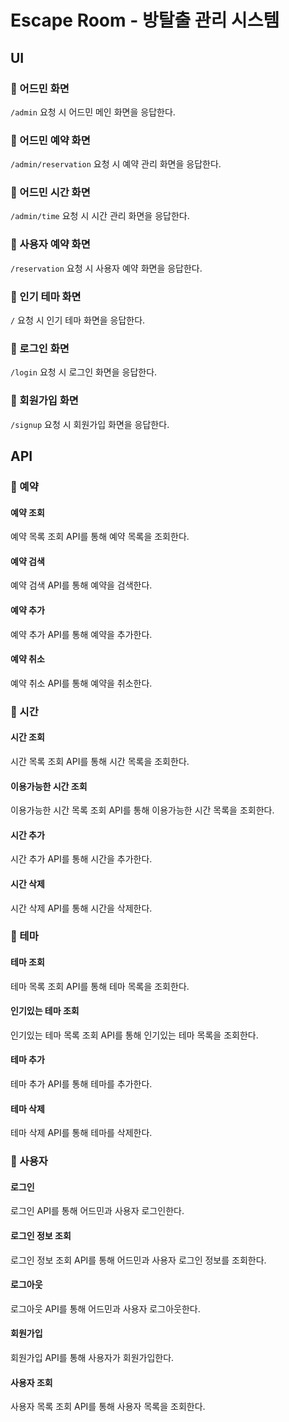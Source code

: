 # Escape Room - 방탈출 관리 시스템

## UI

### 🚀 어드민 화면

`/admin` 요청 시 어드민 메인 화면을 응답한다.

### 🚀 어드민 예약 화면

`/admin/reservation` 요청 시 예약 관리 화면을 응답한다.

### 🚀 어드민 시간 화면

`/admin/time` 요청 시 시간 관리 화면을 응답한다.

### 🚀 사용자 예약 화면

`/reservation` 요청 시 사용자 예약 화면을 응답한다.

### 🚀 인기 테마 화면

`/` 요청 시 인기 테마 화면을 응답한다.

### 🚀 로그인 화면

`/login` 요청 시 로그인 화면을 응답한다.

### 🚀 회원가입 화면

`/signup` 요청 시 회원가입 화면을 응답한다.

## API

### 💎 예약

#### 예약 조회

예약 목록 조회 API를 통해 예약 목록을 조회한다.

#### 예약 검색

예약 검색 API를 통해 예약을 검색한다.

#### 예약 추가

예약 추가 API를 통해 예약을 추가한다.

#### 예약 취소

예약 취소 API를 통해 예약을 취소한다.

### 💎 시간

#### 시간 조회

시간 목록 조회 API를 통해 시간 목록을 조회한다.

#### 이용가능한 시간 조회

이용가능한 시간 목록 조회 API를 통해 이용가능한 시간 목록을 조회한다.

#### 시간 추가

시간 추가 API를 통해 시간을 추가한다.

#### 시간 삭제

시간 삭제 API를 통해 시간을 삭제한다.

### 💎 테마

#### 테마 조회

테마 목록 조회 API를 통해 테마 목록을 조회한다.

#### 인기있는 테마 조회

인기있는 테마 목록 조회 API를 통해 인기있는 테마 목록을 조회한다.

#### 테마 추가

테마 추가 API를 통해 테마를 추가한다.

#### 테마 삭제

테마 삭제 API를 통해 테마를 삭제한다.

### 💎 사용자

#### 로그인

로그인 API를 통해 어드민과 사용자 로그인한다.

#### 로그인 정보 조회

로그인 정보 조회 API를 통해 어드민과 사용자 로그인 정보를 조회한다.

#### 로그아웃

로그아웃 API를 통해 어드민과 사용자 로그아웃한다.

#### 회원가입

회원가입 API를 통해 사용자가 회원가입한다.

#### 사용자 조회

사용자 목록 조회 API를 통해 사용자 목록을 조회한다.
